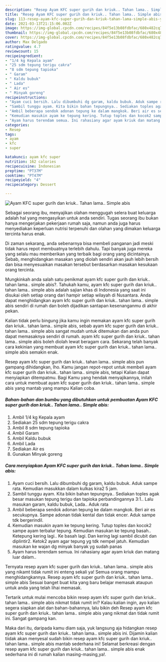 ```yaml
---
description: "Resep Ayam KFC super gurih dan kriuk.. Tahan lama.. Simple abis yang enak dan Mudah Dibuat"
title: "Resep Ayam KFC super gurih dan kriuk.. Tahan lama.. Simple abis yang enak dan Mudah Dibuat"
slug: 113-resep-ayam-kfc-super-gurih-dan-kriuk-tahan-lama-simple-abis-yang-enak-dan-mudah-dibuat
date: 2021-03-13T21:15:06.002Z
image: https://img-global.cpcdn.com/recipes/84f5e13b08fdbfac/680x482cq70/ayam-kfc-super-gurih-dan-kriuk-tahan-lama-simple-abis-foto-resep-utama.jpg
thumbnail: https://img-global.cpcdn.com/recipes/84f5e13b08fdbfac/680x482cq70/ayam-kfc-super-gurih-dan-kriuk-tahan-lama-simple-abis-foto-resep-utama.jpg
cover: https://img-global.cpcdn.com/recipes/84f5e13b08fdbfac/680x482cq70/ayam-kfc-super-gurih-dan-kriuk-tahan-lama-simple-abis-foto-resep-utama.jpg
author: Max Delgado
ratingvalue: 4.7
reviewcount: 15
recipeingredient:
- "1/4 kg Kepala ayam"
- "25 sdm tepung terigu cakra"
- "8 sdm tepung tapioka"
- " Garam"
- " Kaldu bubuk"
- " Lada"
- " Air es"
- " Minyak goreng"
recipeinstructions:
- "Ayam cuci bersih. Lalu dibumbuhi dg garam, kaldu bubuk. Aduk sampe rata. Kemudian masukkan dalam kulkas kira2 5 jam."
- "Sambil tunggu ayam. Kita bikin bahan tepungnya.. Sediakan toples agak besar masukan tepung terigu dan tapioka perbandingannya 3:1.. Lalu masukan garam, kaldu bubuk, Lada.. Aduk rata"
- "Ambil beberapa sendok adonan tepung ke dalam mangkok. Beri air es secukupnya. Sampe adonan tidak kental dan tidak encer. Aduk sampe tdk bergerindil."
- "Kemudian masukin ayam ke tepung kering. Tutup toples dan kocok2 sampe ayam terbalur tepung. Kemudian masukan ke tepung basah.. Ketepung kering lagi.. Ke basah lagi. Dan kering lagi sambil dicubit dan diplintir2. Ketok2 ayam agar tepung yg tdk nempel jatuh. Kemudian masukan ke wajan dg minyak banyak yg sudah panas"
- "Ayam harus terendam semua. Ini rahasiany agar ayam kriuk dan matang luar dalam.."
categories:
- Resep
tags:
- ayam
- kfc
- super

katakunci: ayam kfc super 
nutrition: 162 calories
recipecuisine: Indonesian
preptime: "PT37M"
cooktime: "PT47M"
recipeyield: "4"
recipecategory: Dessert

---
```



![Ayam KFC super gurih dan kriuk.. Tahan lama.. Simple abis](https://img-global.cpcdn.com/recipes/84f5e13b08fdbfac/680x482cq70/ayam-kfc-super-gurih-dan-kriuk-tahan-lama-simple-abis-foto-resep-utama.jpg)

Sebagai seorang ibu, menyajikan olahan menggugah selera buat keluarga adalah hal yang mengasyikan untuk anda sendiri. Tugas seorang ibu bukan hanya mengerjakan pekerjaan rumah saja, namun anda juga harus menyediakan keperluan nutrisi terpenuhi dan olahan yang dimakan keluarga tercinta harus enak.

Di zaman  sekarang, anda sebenarnya bisa membeli panganan jadi meski tidak harus repot membuatnya terlebih dahulu. Tapi banyak juga mereka yang selalu mau memberikan yang terbaik bagi orang yang dicintainya. Sebab, menghidangkan masakan yang diolah sendiri akan jauh lebih bersih dan bisa menyesuaikan masakan tersebut berdasarkan masakan kesukaan orang tercinta. 



Mungkinkah anda salah satu penikmat ayam kfc super gurih dan kriuk.. tahan lama.. simple abis?. Tahukah kamu, ayam kfc super gurih dan kriuk.. tahan lama.. simple abis adalah sajian khas di Indonesia yang saat ini disukai oleh setiap orang dari hampir setiap wilayah di Nusantara. Anda dapat menghidangkan ayam kfc super gurih dan kriuk.. tahan lama.. simple abis sendiri di rumah dan boleh dijadikan santapan kesenanganmu di akhir pekan.

Kalian tidak perlu bingung jika kamu ingin memakan ayam kfc super gurih dan kriuk.. tahan lama.. simple abis, sebab ayam kfc super gurih dan kriuk.. tahan lama.. simple abis sangat mudah untuk ditemukan dan anda pun dapat memasaknya sendiri di rumah. ayam kfc super gurih dan kriuk.. tahan lama.. simple abis boleh diolah lewat beragam cara. Sekarang telah banyak cara kekinian yang membuat ayam kfc super gurih dan kriuk.. tahan lama.. simple abis semakin enak.

Resep ayam kfc super gurih dan kriuk.. tahan lama.. simple abis pun gampang dihidangkan, lho. Kamu jangan repot-repot untuk membeli ayam kfc super gurih dan kriuk.. tahan lama.. simple abis, tetapi Kalian dapat menyiapkan ditempatmu. Bagi Kamu yang hendak menyajikannya, inilah cara untuk membuat ayam kfc super gurih dan kriuk.. tahan lama.. simple abis yang mantab yang mampu Kalian coba.

<!--inarticleads1-->

##### Bahan-bahan dan bumbu yang dibutuhkan untuk pembuatan Ayam KFC super gurih dan kriuk.. Tahan lama.. Simple abis:

1. Ambil 1/4 kg Kepala ayam
1. Sediakan 25 sdm tepung terigu cakra
1. Ambil 8 sdm tepung tapioka
1. Ambil  Garam
1. Ambil  Kaldu bubuk
1. Ambil  Lada
1. Sediakan  Air es
1. Gunakan  Minyak goreng




<!--inarticleads2-->

##### Cara menyiapkan Ayam KFC super gurih dan kriuk.. Tahan lama.. Simple abis:

1. Ayam cuci bersih. Lalu dibumbuhi dg garam, kaldu bubuk. Aduk sampe rata. Kemudian masukkan dalam kulkas kira2 5 jam.
1. Sambil tunggu ayam. Kita bikin bahan tepungnya.. Sediakan toples agak besar masukan tepung terigu dan tapioka perbandingannya 3:1.. Lalu masukan garam, kaldu bubuk, Lada.. Aduk rata
1. Ambil beberapa sendok adonan tepung ke dalam mangkok. Beri air es secukupnya. Sampe adonan tidak kental dan tidak encer. Aduk sampe tdk bergerindil.
1. Kemudian masukin ayam ke tepung kering. Tutup toples dan kocok2 sampe ayam terbalur tepung. Kemudian masukan ke tepung basah.. Ketepung kering lagi.. Ke basah lagi. Dan kering lagi sambil dicubit dan diplintir2. Ketok2 ayam agar tepung yg tdk nempel jatuh. Kemudian masukan ke wajan dg minyak banyak yg sudah panas
1. Ayam harus terendam semua. Ini rahasiany agar ayam kriuk dan matang luar dalam..




Ternyata resep ayam kfc super gurih dan kriuk.. tahan lama.. simple abis yang nikamt tidak rumit ini enteng sekali ya! Semua orang mampu menghidangkannya. Resep ayam kfc super gurih dan kriuk.. tahan lama.. simple abis Sesuai banget buat kita yang baru belajar memasak ataupun untuk anda yang telah lihai memasak.

Tertarik untuk mulai mencoba bikin resep ayam kfc super gurih dan kriuk.. tahan lama.. simple abis nikmat tidak rumit ini? Kalau kalian ingin, ayo kalian segera siapkan alat dan bahan-bahannya, lalu bikin deh Resep ayam kfc super gurih dan kriuk.. tahan lama.. simple abis yang nikmat dan tidak rumit ini. Sangat gampang kan. 

Maka dari itu, daripada kamu diam saja, yuk langsung aja hidangkan resep ayam kfc super gurih dan kriuk.. tahan lama.. simple abis ini. Dijamin kalian tiidak akan menyesal sudah bikin resep ayam kfc super gurih dan kriuk.. tahan lama.. simple abis mantab sederhana ini! Selamat berkreasi dengan resep ayam kfc super gurih dan kriuk.. tahan lama.. simple abis enak sederhana ini di rumah kalian masing-masing,ya!.


